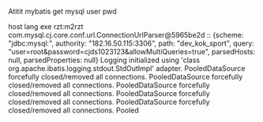 Atitit mybatis get mysql user pwd


host lang exe rzt:m2rzt
com.mysql.cj.core.conf.url.ConnectionUrlParser@5965be2d :: {scheme: "jdbc:mysql:", authority: "182.16.50.115:3306", path: "dev_kok_sport", query: "user=root&password=cjds1023123&allowMultiQueries=true", parsedHosts: null, parsedProperties: null}
Logging initialized using 'class org.apache.ibatis.logging.stdout.StdOutImpl' adapter.
PooledDataSource forcefully closed/removed all connections.
PooledDataSource forcefully closed/removed all connections.
PooledDataSource forcefully closed/removed all connections.
PooledDataSource forcefully closed/removed all connections.
PooledDataSource forcefully closed/removed all connections.
Pooled
